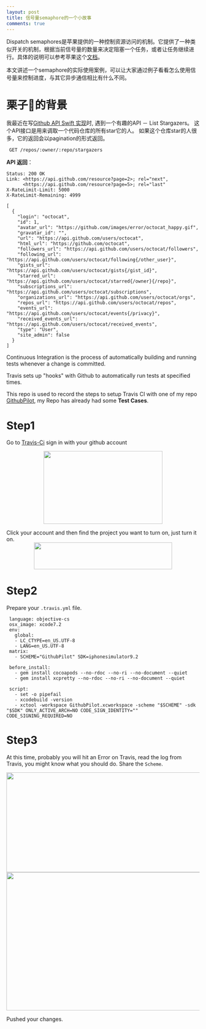```yaml
---
layout: post
title: 信号量semaphore的一个小故事
comments: true
---
```


Dispatch semaphores是苹果提供的一种控制资源访问的机制。它提供了一种类似开关的机制，根据当前信号量的数量来决定阻塞一个任务，或者让任务继续进行。具体的说明可以参考苹果这个[文档](https://developer.apple.com/library/ios/documentation/General/Conceptual/ConcurrencyProgrammingGuide/OperationQueues/OperationQueues.html#//apple_ref/doc/uid/TP40008091-CH102-SW24)。

本文讲述一个semaphore的实际使用案例，可以让大家通过例子看看怎么使用信号量来控制进度，与其它异步通信相比有什么不同。

# 栗子🌰的背景

我最近在写[Github API Swift 实现](https://github.com/jindulys/GithubPilot)时, 遇到一个有趣的API － List Stargazers。 这个API接口是用来调取一个代码仓库的所有star它的人。 如果这个仓库star的人很多，它的返回会以pagination的形式返回。

     GET /repos/:owner/:repo/stargazers

**API 返回**：

    Status: 200 OK
    Link: <https://api.github.com/resource?page=2>; rel="next",
          <https://api.github.com/resource?page=5>; rel="last"
    X-RateLimit-Limit: 5000
    X-RateLimit-Remaining: 4999

    [
      {
        "login": "octocat",
        "id": 1,
        "avatar_url": "https://github.com/images/error/octocat_happy.gif",
        "gravatar_id": "",
        "url": "https://api.github.com/users/octocat",
        "html_url": "https://github.com/octocat",
        "followers_url": "https://api.github.com/users/octocat/followers",
        "following_url": "https://api.github.com/users/octocat/following{/other_user}",
        "gists_url": "https://api.github.com/users/octocat/gists{/gist_id}",
        "starred_url": "https://api.github.com/users/octocat/starred{/owner}{/repo}",
        "subscriptions_url": "https://api.github.com/users/octocat/subscriptions",
        "organizations_url": "https://api.github.com/users/octocat/orgs",
        "repos_url": "https://api.github.com/users/octocat/repos",
        "events_url": "https://api.github.com/users/octocat/events{/privacy}",
        "received_events_url": "https://api.github.com/users/octocat/received_events",
        "type": "User",
        "site_admin": false
      }
    ] 


Continuous Integration is the process of automatically building and running tests whenever a change is committed.

Travis sets up "hooks" with Github to automatically run tests at specified times. 

This repo is used to record the steps to setup Travis CI with one of my repo [GithubPilot](https://github.com/jindulys/GithubPilot), my Repo has already had some **Test Cases**.

# Step1

Go to [Travis-Ci](https://travis-ci.org) sign in with your github account

<img src="http://jindulys.github.io/images/TravisLogin.png" width="310px" height="190px" style="margin: 0 auto; display: block;"/>

Click your account and then find the project you want to turn on, just turn it on.
<img src="http://jindulys.github.io/images/TurnOnGithubPilot.png" width="360px" height="70px" style="margin: 0 auto; display: block;"/>

# Step2

Prepare your `.travis.yml` file.
 
          
     language: objective-cs
     osx_image: xcode7.2
     env:
       global:
       - LC_CTYPE=en_US.UTF-8
       - LANG=en_US.UTF-8
     matrix:
       - SCHEME="GithubPilot" SDK=iphonesimulator9.2

     before_install:
       - gem install cocoapods --no-rdoc --no-ri --no-document --quiet
       - gem install xcpretty --no-rdoc --no-ri --no-document --quiet

     script:
       - set -o pipefail
       - xcodebuild -version
       - xctool -workspace GithubPilot.xcworkspace -scheme "$SCHEME" -sdk "$SDK" ONLY_ACTIVE_ARCH=NO CODE_SIGN_IDENTITY="" CODE_SIGNING_REQUIRED=NO

# Step3

At this time, probably you will hit an Error on Travis, read the log from Travis, you might know what you should do. Share the `Scheme`.

<img src="http://jindulys.github.io/images/TravisManageScheme.png" width="560px" height="260px" style="margin: 0 auto; display: block;"/>

<img src="http://jindulys.github.io/images/TravisShareScheme.png" width="560px" height="360px" style="margin: 0 auto; display: block;"/>

Pushed your changes.